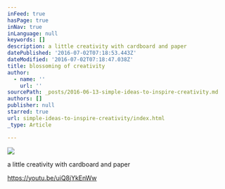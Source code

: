 ```yaml
---
inFeed: true
hasPage: true
inNav: true
inLanguage: null
keywords: []
description: a little creativity with cardboard and paper
datePublished: '2016-07-02T07:18:53.443Z'
dateModified: '2016-07-02T07:18:47.038Z'
title: blossoming of creativity
author:
  - name: ''
    url: ''
sourcePath: _posts/2016-06-13-simple-ideas-to-inspire-creativity.md
authors: []
publisher: null
starred: true
url: simple-ideas-to-inspire-creativity/index.html
_type: Article

---
```

![](https://the-grid-user-content.s3-us-west-2.amazonaws.com/cb149714-80c2-4a37-9c86-56e50ad84e84.png)

a little creativity with cardboard and paper

https://youtu.be/uiQ8jYkEnWw